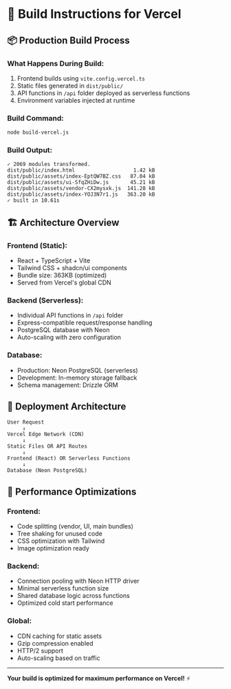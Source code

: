 # 🔧 Build Instructions for Vercel

## 📦 **Production Build Process**

### **What Happens During Build:**
1. Frontend builds using `vite.config.vercel.ts`
2. Static files generated in `dist/public/`
3. API functions in `/api` folder deployed as serverless functions
4. Environment variables injected at runtime

### **Build Command:**
```bash
node build-vercel.js
```

### **Build Output:**
```
✓ 2069 modules transformed.
dist/public/index.html                   1.42 kB
dist/public/assets/index-EptQW7BZ.css   87.04 kB  
dist/public/assets/ui-SfqZHiDw.js       45.21 kB
dist/public/assets/vendor-CX2mysxk.js  141.28 kB
dist/public/assets/index-YOJ3N7r1.js   363.20 kB
✓ built in 10.61s
```

## 🏗️ **Architecture Overview**

### **Frontend (Static):**
- React + TypeScript + Vite
- Tailwind CSS + shadcn/ui components
- Bundle size: 363KB (optimized)
- Served from Vercel's global CDN

### **Backend (Serverless):**
- Individual API functions in `/api` folder
- Express-compatible request/response handling
- PostgreSQL database with Neon
- Auto-scaling with zero configuration

### **Database:**
- Production: Neon PostgreSQL (serverless)
- Development: In-memory storage fallback
- Schema management: Drizzle ORM

## 🚀 **Deployment Architecture**

```
User Request
     ↓
Vercel Edge Network (CDN)
     ↓
Static Files OR API Routes
     ↓
Frontend (React) OR Serverless Functions
     ↓
Database (Neon PostgreSQL)
```

## 🎯 **Performance Optimizations**

### **Frontend:**
- Code splitting (vendor, UI, main bundles)
- Tree shaking for unused code
- CSS optimization with Tailwind
- Image optimization ready

### **Backend:**
- Connection pooling with Neon HTTP driver
- Minimal serverless function size
- Shared database logic across functions
- Optimized cold start performance

### **Global:**
- CDN caching for static assets
- Gzip compression enabled
- HTTP/2 support
- Auto-scaling based on traffic

---

**Your build is optimized for maximum performance on Vercel!** ⚡